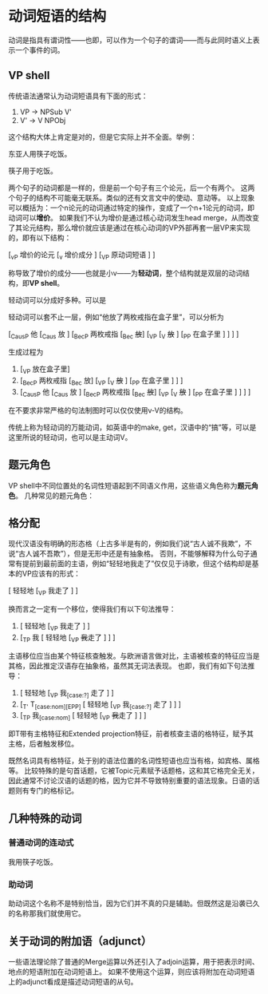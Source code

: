 # 动词短语的结构

动词是指具有谓词性——也即，可以作为一个句子的谓词——而与此同时语义上表示一个事件的词。

## VP shell

传统语法通常认为动词短语具有下面的形式：

1. VP -> NPSub V'
2. V' -> V NPObj

这个结构大体上肯定是对的，但是它实际上并不全面。举例：

东亚人用筷子吃饭。

筷子用于吃饭。

两个句子的动词都是一样的，但是前一个句子有三个论元，后一个有两个。
这两个句子的结构不可能毫无联系。类似的还有文言文中的使动、意动等。
以上现象可以概括为：一个n论元的动词通过特定的操作，变成了一个n+1论元的动词，即动词可以**增价**。
如果我们不认为增价是通过核心动词发生head merge，从而改变了其论元结构，那么增价就应该是通过在核心动词的VP外部再套一层VP来实现的，即有以下结构：

[<sub>vP</sub> 增价的论元 [<sub>v</sub> 增价成分 ] [<sub>VP</sub> 原动词短语 ] ]

称导致了增价的成分——也就是小v——为**轻动词**，整个结构就是双层的动词结构，即**VP shell**。

轻动词可以分成好多种。可以是

轻动词可以套不止一层，例如“他放了两枚戒指在盒子里”，可以分析为

[<sub>CausP</sub> 他 [<sub>Caus</sub> 放 ] [<sub>BecP</sub> 两枚戒指 [<sub>Bec</sub> <del>放</del>] [<sub>VP</sub> [<sub>V</sub> <del>放</del> ] [<sub>PP</sub> 在盒子里 ] ] ] ]

生成过程为

1. [<sub>VP</sub> 放在盒子里]
2. [<sub>BecP</sub> 两枚戒指 [<sub>Bec</sub> 放] [<sub>VP</sub> [<sub>V</sub> <del>放</del> ] [<sub>PP</sub> 在盒子里 ] ] ]
3. [<sub>CausP</sub> 他 [<sub>Caus</sub> 放 ] [<sub>BecP</sub> 两枚戒指 [<sub>Bec</sub> <del>放</del>] [<sub>VP</sub> [<sub>V</sub> <del>放</del> ] [<sub>PP</sub> 在盒子里 ] ] ] ]

在不要求非常严格的句法制图时可以仅仅使用v-V的结构。

传统上称为轻动词的万能动词，如英语中的make, get，汉语中的“搞”等，可以是这里所说的轻动词，也可以是主动词V。

## 题元角色

VP shell中不同位置处的名词性短语起到不同语义作用，这些语义角色称为**题元角色**。
几种常见的题元角色：

## 格分配

现代汉语没有明确的形态格（上古多半是有的，例如我们说“古人诚不我欺”，不说“古人诚不吾欺”），但是无形中还是有抽象格。
否则，不能够解释为什么句子通常有提前到最前面的主语，例如“轻轻地我走了”仅仅见于诗歌，但这个结构却是基本的VP应该有的形式：

[ 轻轻地 [<sub>VP</sub> 我走了 ] ]

换而言之一定有一个移位，使得我们有以下句法推导：

1. [ 轻轻地 [<sub>VP</sub> 我走了 ] ]
2. [<sub>TP</sub> 我 [ 轻轻地 [<sub>VP</sub> <del>我</del>走了 ] ] ] 

主语移位应当由某个特征核查触发。与欧洲语言做对比，主语被核查的特征应当是其格，因此推定汉语存在抽象格，虽然其无词法表现。
也即，我们有如下句法推导：

1. [ 轻轻地 [<sub>VP</sub> 我<sub>[case:?]</sub> 走了 ] ]
2. [<sub>T'</sub> T<sub>[case:nom][EPP]</sub> [ 轻轻地 [<sub>VP</sub> 我<sub>[case:?]</sub> 走了 ] ] ]
3. [<sub>TP</sub> 我<sub>[case:nom]</sub> [ 轻轻地 [<sub>VP</sub> <del>我</del>走了 ] ] ] 

即T带有主格特征和Extended projection特征，前者核查主语的格特征，赋予其主格，后者触发移位。

既然名词具有格特征，处于别的语法位置的名词性短语也应当有格，如宾格、属格等。
比较特殊的是句首话题，它被Topic元素赋予话题格，这和其它格完全无关，因此通常不讨论汉语的话题的格，因为它并不导致特别重要的语法现象。日语的话题则有专门的格标记。

## 几种特殊的动词

### 普通动词的连动式

我用筷子吃饭。

### 助动词

助动词这个名称不是特别恰当，因为它们并不真的只是辅助。但既然这是沿袭已久的名称那我们就使用它。

## 关于动词的附加语（adjunct）

一些语法理论除了普通的Merge运算以外还引入了adjoin运算，用于把表示时间、地点的短语附加在动词短语上。
如果不使用这个运算，则应该将附加在动词短语上的adjunct看成是描述动词短语的从句。
